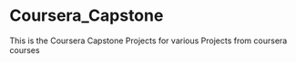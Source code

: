# Coursera_Capstone
This is the Coursera Capstone Projects for various Projects from coursera courses
